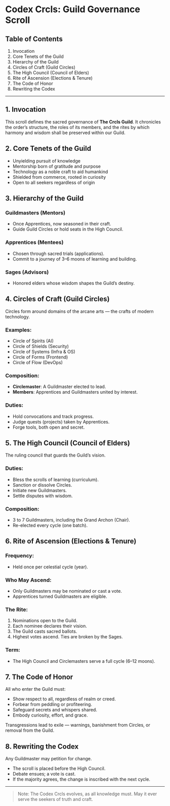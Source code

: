 # Codex Crcls: Guild Governance Scroll

## Table of Contents

1. Invocation
2. Core Tenets of the Guild
3. Hierarchy of the Guild
4. Circles of Craft (Guild Circles)
5. The High Council (Council of Elders)
6. Rite of Ascension (Elections & Tenure)
7. The Code of Honor
8. Rewriting the Codex

---

## 1. Invocation

This scroll defines the sacred governance of **The Crcls Guild**. It chronicles the order’s structure, the roles of its members, and the rites by which harmony and wisdom shall be preserved within our Guild.

## 2. Core Tenets of the Guild

- Unyielding pursuit of knowledge
- Mentorship born of gratitude and purpose
- Technology as a noble craft to aid humankind
- Shielded from commerce, rooted in curiosity
- Open to all seekers regardless of origin

## 3. Hierarchy of the Guild

### Guildmasters (Mentors)

- Once Apprentices, now seasoned in their craft.
- Guide Guild Circles or hold seats in the High Council.

### Apprentices (Mentees)

- Chosen through sacred trials (applications).
- Commit to a journey of 3–6 moons of learning and building.

### Sages (Advisors)

- Honored elders whose wisdom shapes the Guild’s destiny.

## 4. Circles of Craft (Guild Circles)

Circles form around domains of the arcane arts — the crafts of modern technology.

### Examples:

- Circle of Spirits (AI)
- Circle of Shields (Security)
- Circle of Systems (Infra & OS)
- Circle of Forms (Frontend)
- Circle of Flow (DevOps)

### Composition:

- **Circlemaster**: A Guildmaster elected to lead.
- **Members**: Apprentices and Guildmasters united by interest.

### Duties:

- Hold convocations and track progress.
- Judge quests (projects) taken by Apprentices.
- Forge tools, both open and secret.

## 5. The High Council (Council of Elders)

The ruling council that guards the Guild’s vision.

### Duties:

- Bless the scrolls of learning (curriculum).
- Sanction or dissolve Circles.
- Initiate new Guildmasters.
- Settle disputes with wisdom.

### Composition:

- 3 to 7 Guildmasters, including the Grand Archon (Chair).
- Re-elected every cycle (one batch).

## 6. Rite of Ascension (Elections & Tenure)

### Frequency:

- Held once per celestial cycle (year).

### Who May Ascend:

- Only Guildmasters may be nominated or cast a vote.
- Apprentices turned Guildmasters are eligible.

### The Rite:

1. Nominations open to the Guild.
2. Each nominee declares their vision.
3. The Guild casts sacred ballots.
4. Highest votes ascend. Ties are broken by the Sages.

### Term:

- The High Council and Circlemasters serve a full cycle (6–12 moons).

## 7. The Code of Honor

All who enter the Guild must:

- Show respect to all, regardless of realm or creed.
- Forbear from peddling or profiteering.
- Safeguard secrets and whispers shared.
- Embody curiosity, effort, and grace.

Transgressions lead to exile — warnings, banishment from Circles, or removal from the Guild.

## 8. Rewriting the Codex

Any Guildmaster may petition for change.

- The scroll is placed before the High Council.
- Debate ensues; a vote is cast.
- If the majority agrees, the change is inscribed with the next cycle.

---

> Note: The Codex Crcls evolves, as all knowledge must. May it ever serve the seekers of truth and craft.
